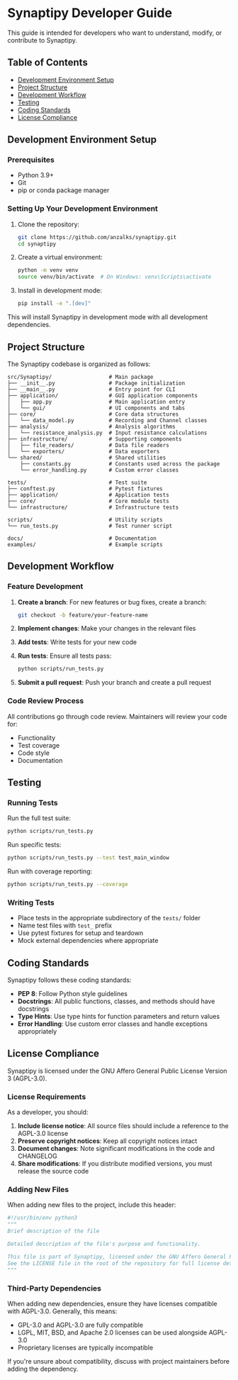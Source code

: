 # Synaptipy Developer Guide

This guide is intended for developers who want to understand, modify, or contribute to Synaptipy.

## Table of Contents

- [Development Environment Setup](#development-environment-setup)
- [Project Structure](#project-structure)
- [Development Workflow](#development-workflow)
- [Testing](#testing)
- [Coding Standards](#coding-standards)
- [License Compliance](#license-compliance)

## Development Environment Setup

### Prerequisites

- Python 3.9+
- Git
- pip or conda package manager

### Setting Up Your Development Environment

1. Clone the repository:
   ```bash
   git clone https://github.com/anzalks/synaptipy.git
   cd synaptipy
   ```

2. Create a virtual environment:
   ```bash
   python -m venv venv
   source venv/bin/activate  # On Windows: venv\Scripts\activate
   ```

3. Install in development mode:
   ```bash
   pip install -e ".[dev]"
   ```

This will install Synaptipy in development mode with all development dependencies.

## Project Structure

The Synaptipy codebase is organized as follows:

```
src/Synaptipy/                  # Main package
├── __init__.py                 # Package initialization
├── __main__.py                 # Entry point for CLI
├── application/                # GUI application components
│   ├── app.py                  # Main application entry
│   └── gui/                    # UI components and tabs
├── core/                       # Core data structures
│   └── data_model.py           # Recording and Channel classes
├── analysis/                   # Analysis algorithms
│   └── resistance_analysis.py  # Input resistance calculations
├── infrastructure/             # Supporting components
│   ├── file_readers/           # Data file readers
│   └── exporters/              # Data exporters
└── shared/                     # Shared utilities
    ├── constants.py            # Constants used across the package
    └── error_handling.py       # Custom error classes

tests/                          # Test suite
├── conftest.py                 # Pytest fixtures
├── application/                # Application tests
├── core/                       # Core module tests
└── infrastructure/             # Infrastructure tests

scripts/                        # Utility scripts
└── run_tests.py                # Test runner script

docs/                           # Documentation
examples/                       # Example scripts
```

## Development Workflow

### Feature Development

1. **Create a branch**: For new features or bug fixes, create a branch:
   ```bash
   git checkout -b feature/your-feature-name
   ```

2. **Implement changes**: Make your changes in the relevant files

3. **Add tests**: Write tests for your new code

4. **Run tests**: Ensure all tests pass:
   ```bash
   python scripts/run_tests.py
   ```

5. **Submit a pull request**: Push your branch and create a pull request

### Code Review Process

All contributions go through code review. Maintainers will review your code for:

- Functionality
- Test coverage
- Code style
- Documentation

## Testing

### Running Tests

Run the full test suite:

```bash
python scripts/run_tests.py
```

Run specific tests:

```bash
python scripts/run_tests.py --test test_main_window
```

Run with coverage reporting:

```bash
python scripts/run_tests.py --coverage
```

### Writing Tests

- Place tests in the appropriate subdirectory of the `tests/` folder
- Name test files with `test_` prefix
- Use pytest fixtures for setup and teardown
- Mock external dependencies where appropriate

## Coding Standards

Synaptipy follows these coding standards:

- **PEP 8**: Follow Python style guidelines
- **Docstrings**: All public functions, classes, and methods should have docstrings
- **Type Hints**: Use type hints for function parameters and return values
- **Error Handling**: Use custom error classes and handle exceptions appropriately

## License Compliance

Synaptipy is licensed under the GNU Affero General Public License Version 3 (AGPL-3.0).

### License Requirements

As a developer, you should:

1. **Include license notice**: All source files should include a reference to the AGPL-3.0 license
2. **Preserve copyright notices**: Keep all copyright notices intact
3. **Document changes**: Note significant modifications in the code and CHANGELOG
4. **Share modifications**: If you distribute modified versions, you must release the source code

### Adding New Files

When adding new files to the project, include this header:

```python
#!/usr/bin/env python3
"""
Brief description of the file

Detailed description of the file's purpose and functionality.

This file is part of Synaptipy, licensed under the GNU Affero General Public License v3.0.
See the LICENSE file in the root of the repository for full license details.
"""
```

### Third-Party Dependencies

When adding new dependencies, ensure they have licenses compatible with AGPL-3.0. Generally, this means:

- GPL-3.0 and AGPL-3.0 are fully compatible
- LGPL, MIT, BSD, and Apache 2.0 licenses can be used alongside AGPL-3.0
- Proprietary licenses are typically incompatible

If you're unsure about compatibility, discuss with project maintainers before adding the dependency.
